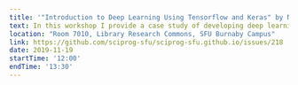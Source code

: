 ```yaml
---
title: '"Introduction to Deep Learning Using Tensorflow and Keras" by Nafiseh Sedaghat'
text: In this workshop I provide a case study of developing deep learning neural network model with Python in Google Colaboratory or Colab. I will show how to use Tensorflow and Keras to create a very simple deep neural net. It requires no setup and runs fully in cloud. It does not matter whether you are using a Mac or a Windows computer, having a google account to sign in to Google is enough.
location: "Room 7010, Library Research Commons, SFU Burnaby Campus"
link: https://github.com/sciprog-sfu/sciprog-sfu.github.io/issues/218
date: 2019-11-19
startTime: '12:00'
endTime: '13:30'
---
```

